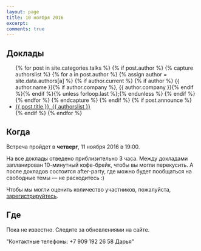 ```yaml
---
layout: page
title: 10 ноября 2016
excerpt: 
comments: true
---
```


Доклады
-------

<ul class="post-list">
{% for post in site.categories.talks %}
  {% if post.author %}
    {% capture authorslist %}
      {% for a in post.author %}
        {% assign author = site.data.authors[a] %}
        {% if author.current %}
        {% if author %} {{ author.name }}{% if author.company %}, {{ author.company }}{% endif %}{% endif %}{% unless forloop.last %};{% endunless %}
        {% endif %}
      {% endfor %}
    {% endcapture %}
  {% endif %}
  {% if post.announce %}
  <li><a href="{{ site.url }}{{ post.url }}">{{ post.title }}, {{ authorslist }}</a></li>
  {% endif %}
{% endfor %}
</ul>

Когда
-----

Встреча пройдет в **четверг**, 11 ноября 2016 в 19:00. 

На все доклады отведено приблизительно 3 часа. Между докладами запланирован 10-минутный кофе-брейк, чтобы вы могли перекусить. А после докладов состоится after-party, где можно будет пообщаться на свободные темы — не расходитесь :)

Чтобы мы могли оценить количество участников, пожалуйста, [зарегистрируйтесь][register].

Где
---

Пока не известно. Следите за обновлениями на сайте.

"Контактные телефоны: +7 909 192 26 58 Дарья"


<script type="text/javascript" charset="utf-8" async src="https://api-maps.yandex.ru/services/constructor/1.0/js/?sid=IKzLpUBEkjooeaeiek4dlD_aC_Np-EEg&amp;width=500&amp;height=500&amp;lang=ru_RU&amp;sourceType=constructor&amp;scroll=true"></script>

<!--<script type="text/javascript" charset="utf-8" async src="https://api-maps.yandex.ru/services/constructor/1.0/js/?sid=07cEbZAuz88f1MHBau5pUv2p-tKHd60J&width=630&height=630&lang=ru_RU&sourceType=constructor&scroll=true"></script>-->

<!--
<ul class="post-list">
{% for post in site.posts limit:10 %} 
  <li><article><a href="{{ site.url }}{{ post.url }}">{{ post.title }} <span class="entry-date"><time datetime="{{ post.date | date_to_xmlschema }}">{{ post.date | date: "%B %d, %Y" }}</time></span></a></article></li>
{% endfor %}
</ul>
-->

[register]: /register/
[tensor]: http://tensor.ru/
[speakers]: /speakers/
